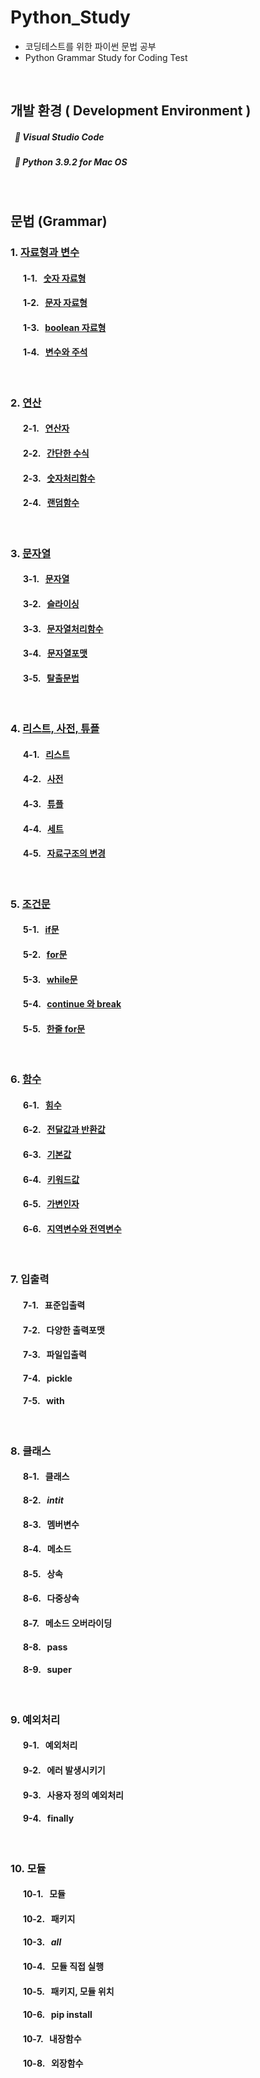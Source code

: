 # Python_Study
* 코딩테스트를 위한 파이썬 문법 공부
* Python Grammar Study for Coding Test
<br>

## 개발 환경 ( Development Environment )
##### &nbsp; :wrench: Visual Studio Code
##### &nbsp; :wrench: Python 3.9.2 for Mac OS

<br>

## 문법 (Grammar)

### 1. [자료형과 변수](./1)
#### &nbsp; &nbsp; &nbsp; 1-1. &nbsp; [숫자 자료형](1/practice1.py)
#### &nbsp; &nbsp; &nbsp; 1-2. &nbsp; [문자 자료형](1/practice2.py)
#### &nbsp; &nbsp; &nbsp; 1-3. &nbsp; [boolean 자료형](1/practice3.py)
#### &nbsp; &nbsp; &nbsp; 1-4. &nbsp; [변수와 주석](1/practice4.py)

<br>

### 2. [연산](./2)
#### &nbsp; &nbsp; &nbsp; 2-1. &nbsp; [연산자](2/practice1.py)
#### &nbsp; &nbsp; &nbsp; 2-2. &nbsp; [간단한 수식](2/practice2.py)
#### &nbsp; &nbsp; &nbsp; 2-3. &nbsp; [숫자처리함수](2/practice3.py)
#### &nbsp; &nbsp; &nbsp; 2-4. &nbsp; [랜덤함수](2/practice4.py)

<br>

### 3. [문자열](./3)
#### &nbsp; &nbsp; &nbsp; 3-1. &nbsp; [문자열](3/practice1.py)
#### &nbsp; &nbsp; &nbsp; 3-2. &nbsp; [슬라이싱](3/practice2.py)
#### &nbsp; &nbsp; &nbsp; 3-3. &nbsp; [문자열처리함수](3/practice3.py)
#### &nbsp; &nbsp; &nbsp; 3-4. &nbsp; [문자열포맷](3/practice4.py)
#### &nbsp; &nbsp; &nbsp; 3-5. &nbsp; [탈출문법](3/practice5.py)

<br>

### 4. [리스트, 사전, 튜플](./4)
#### &nbsp; &nbsp; &nbsp; 4-1. &nbsp; [리스트](4/practice1.py)
#### &nbsp; &nbsp; &nbsp; 4-2. &nbsp; [사전](4/practice2.py)
#### &nbsp; &nbsp; &nbsp; 4-3. &nbsp; [튜플](4/practice3.py)
#### &nbsp; &nbsp; &nbsp; 4-4. &nbsp; [세트](4/practice4.py)
#### &nbsp; &nbsp; &nbsp; 4-5. &nbsp; [자료구조의 변경](4/practice5.py)

<br>

### 5. [조건문](./5)
#### &nbsp; &nbsp; &nbsp; 5-1. &nbsp; [if문](5/practice1.py)
#### &nbsp; &nbsp; &nbsp; 5-2. &nbsp; [for문](5/practice2.py)
#### &nbsp; &nbsp; &nbsp; 5-3. &nbsp; [while문](5/practice3.py)
#### &nbsp; &nbsp; &nbsp; 5-4. &nbsp; [continue 와 break](5/practice4.py)
#### &nbsp; &nbsp; &nbsp; 5-5. &nbsp; [한줄 for문](5/practice5.py)


<br>

### 6. [함수](./6)
#### &nbsp; &nbsp; &nbsp; 6-1. &nbsp; [힘수](6/practice1.py)
#### &nbsp; &nbsp; &nbsp; 6-2. &nbsp; [전달값과 반환값](6/practice2.py)
#### &nbsp; &nbsp; &nbsp; 6-3. &nbsp; [기본값](6/practice3.py)
#### &nbsp; &nbsp; &nbsp; 6-4. &nbsp; [키워드값](6/practice4.py)
#### &nbsp; &nbsp; &nbsp; 6-5. &nbsp; [가변인자](6/practice5.py)
#### &nbsp; &nbsp; &nbsp; 6-6. &nbsp; [지역변수와 전역변수](6/practice6.py)

<br>

### 7. 입출력
#### &nbsp; &nbsp; &nbsp; 7-1. &nbsp; 표준입출력
#### &nbsp; &nbsp; &nbsp; 7-2. &nbsp; 다양한 출력포맷
#### &nbsp; &nbsp; &nbsp; 7-3. &nbsp; 파일입출력
#### &nbsp; &nbsp; &nbsp; 7-4. &nbsp; pickle
#### &nbsp; &nbsp; &nbsp; 7-5. &nbsp; with

<br>

### 8. 클래스
#### &nbsp; &nbsp; &nbsp; 8-1. &nbsp; 클래스
#### &nbsp; &nbsp; &nbsp; 8-2. &nbsp; _intit_
#### &nbsp; &nbsp; &nbsp; 8-3. &nbsp; 멤버변수
#### &nbsp; &nbsp; &nbsp; 8-4. &nbsp; 메소드
#### &nbsp; &nbsp; &nbsp; 8-5. &nbsp; 상속
#### &nbsp; &nbsp; &nbsp; 8-6. &nbsp; 다중상속
#### &nbsp; &nbsp; &nbsp; 8-7. &nbsp; 메소드 오버라이딩
#### &nbsp; &nbsp; &nbsp; 8-8. &nbsp; pass
#### &nbsp; &nbsp; &nbsp; 8-9. &nbsp; super

<br>

### 9. 예외처리
#### &nbsp; &nbsp; &nbsp; 9-1. &nbsp; 예외처리
#### &nbsp; &nbsp; &nbsp; 9-2. &nbsp; 에러 발생시키기
#### &nbsp; &nbsp; &nbsp; 9-3. &nbsp; 사용자 정의 예외처리
#### &nbsp; &nbsp; &nbsp; 9-4. &nbsp; finally

<br>

### 10. 모듈
#### &nbsp; &nbsp; &nbsp; 10-1. &nbsp; 모듈
#### &nbsp; &nbsp; &nbsp; 10-2. &nbsp; 패키지
#### &nbsp; &nbsp; &nbsp; 10-3. &nbsp; _all_
#### &nbsp; &nbsp; &nbsp; 10-4. &nbsp; 모듈 직접 실행
#### &nbsp; &nbsp; &nbsp; 10-5. &nbsp; 패키지, 모듈 위치
#### &nbsp; &nbsp; &nbsp; 10-6. &nbsp; pip install
#### &nbsp; &nbsp; &nbsp; 10-7. &nbsp; 내장함수
#### &nbsp; &nbsp; &nbsp; 10-8. &nbsp; 외장함수
